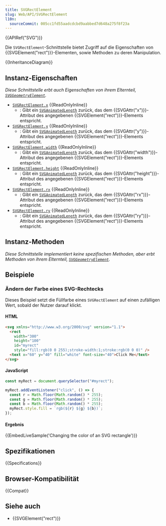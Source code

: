 ```yaml
---
title: SVGRectElement
slug: Web/API/SVGRectElement
l10n:
  sourceCommit: 005cc1fd55aadcdcbd9aabbed7d648a275f8f23a
---
```


{{APIRef("SVG")}}

Die `SVGRectElement`-Schnittstelle bietet Zugriff auf die Eigenschaften von {{SVGElement("rect")}}-Elementen, sowie Methoden zu deren Manipulation.

{{InheritanceDiagram}}

## Instanz-Eigenschaften

_Diese Schnittstelle erbt auch Eigenschaften von ihrem Elternteil, [`SVGGeometryElement`](/de/docs/Web/API/SVGGeometryElement)._

- [`SVGRectElement.x`](/de/docs/Web/API/SVGRectElement/x) {{ReadOnlyInline}}
  - : Gibt ein [`SVGAnimatedLength`](/de/docs/Web/API/SVGAnimatedLength) zurück, das dem {{SVGAttr("x")}}-Attribut des angegebenen {{SVGElement("rect")}}-Elements entspricht.
- [`SVGRectElement.y`](/de/docs/Web/API/SVGRectElement/y) {{ReadOnlyInline}}
  - : Gibt ein [`SVGAnimatedLength`](/de/docs/Web/API/SVGAnimatedLength) zurück, das dem {{SVGAttr("y")}}-Attribut des angegebenen {{SVGElement("rect")}}-Elements entspricht.
- [`SVGRectElement.width`](/de/docs/Web/API/SVGRectElement/width) {{ReadOnlyInline}}
  - : Gibt ein [`SVGAnimatedLength`](/de/docs/Web/API/SVGAnimatedLength) zurück, das dem {{SVGAttr("width")}}-Attribut des angegebenen {{SVGElement("rect")}}-Elements entspricht.
- [`SVGRectElement.height`](/de/docs/Web/API/SVGRectElement/height) {{ReadOnlyInline}}
  - : Gibt ein [`SVGAnimatedLength`](/de/docs/Web/API/SVGAnimatedLength) zurück, das dem {{SVGAttr("height")}}-Attribut des angegebenen {{SVGElement("rect")}}-Elements entspricht.
- [`SVGRectElement.rx`](/de/docs/Web/API/SVGRectElement/rx) {{ReadOnlyInline}}
  - : Gibt ein [`SVGAnimatedLength`](/de/docs/Web/API/SVGAnimatedLength) zurück, das dem {{SVGAttr("rx")}}-Attribut des angegebenen {{SVGElement("rect")}}-Elements entspricht.
- [`SVGRectElement.ry`](/de/docs/Web/API/SVGRectElement/ry) {{ReadOnlyInline}}
  - : Gibt ein [`SVGAnimatedLength`](/de/docs/Web/API/SVGAnimatedLength) zurück, das dem {{SVGAttr("ry")}}-Attribut des angegebenen {{SVGElement("rect")}}-Elements entspricht.

## Instanz-Methoden

_Diese Schnittstelle implementiert keine spezifischen Methoden, aber erbt Methoden von ihrem Elternteil, [`SVGGeometryElement`](/de/docs/Web/API/SVGGeometryElement)._

## Beispiele

### Ändern der Farbe eines SVG-Rechtecks

Dieses Beispiel setzt die Füllfarbe eines `SVGRectElement` auf einen zufälligen Wert, sobald der Nutzer darauf klickt.

#### HTML

```html
<svg xmlns="http://www.w3.org/2000/svg" version="1.1">
  <rect
    width="300"
    height="100"
    id="myrect"
    style="fill:rgb(0 0 255);stroke-width:1;stroke:rgb(0 0 0)" />
  <text x="60" y="40" fill="white" font-size="40">Click Me</text>
</svg>
```

#### JavaScript

```js
const myRect = document.querySelector("#myrect");

myRect.addEventListener("click", () => {
  const r = Math.floor(Math.random() * 255);
  const g = Math.floor(Math.random() * 255);
  const b = Math.floor(Math.random() * 255);
  myRect.style.fill = `rgb(${r} ${g} ${b})`;
});
```

#### Ergebnis

{{EmbedLiveSample('Changing the color of an SVG rectangle')}}

## Spezifikationen

{{Specifications}}

## Browser-Kompatibilität

{{Compat}}

## Siehe auch

- {{SVGElement("rect")}}
